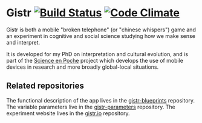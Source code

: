 Gistr [![Build Status](https://travis-ci.org/interpretation-experiment/gistr-app.svg?branch=master)](https://travis-ci.org/interpretation-experiment/gistr-app) [![Code Climate](https://codeclimate.com/github/interpretation-experiment/gistr-app/badges/gpa.svg)](https://codeclimate.com/github/interpretation-experiment/gistr-app)
=====

Gistr is both a mobile "broken telephone" (or "chinese whispers") game and an
experiment in cognitive and social science studying how we make sense and
interpret.

It is developed for my PhD on interpretation and cultural evolution, and is
part of the [Science en Poche](http://www.iscpif.fr/tiki-index.php?page=SEP)
project which develops the use of mobile devices in research and more broadly
global-local situations.

Related repositories
--------------------

The functional description of the app lives in the
[gistr-blueprints](https://github.com/interpretation-experiment/gistr-blueprints)
repository. The variable parameters live in the
[gistr-parameters](https://github.com/interpretation-experiment/gistr-parameters)
repository. The experiment website lives in the
[gistr.io](https://github.com/interpretation-experiment/gistr.io) repository.
